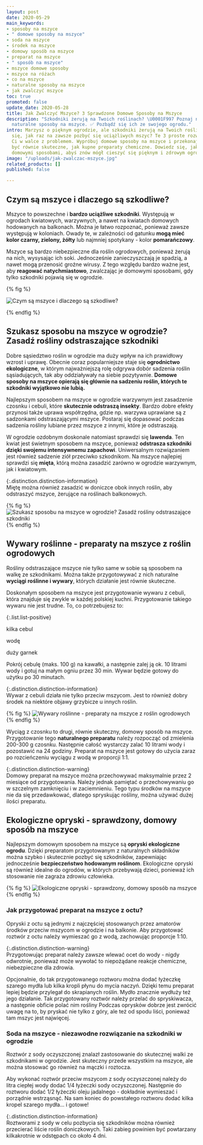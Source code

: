 ```yaml
---
layout: post
date: 2020-05-29
main_keywords:
- sposoby na mszyce
- " domowe sposoby na mszyce"
- soda na mszyce
- środek na mszyce
- domowy sposób na mszyce
- preparat na mszyce
- " sposób na mszyce"
- mszyce domowe sposoby
- mszyce na różach
- co na mszyce
- naturalne sposoby na mszyce
- jak zwalczyć mszyce
toc: true
promoted: false
update_date: 2020-05-28
title: Jak Zwalczyć Mszyce? 3 Sprawdzone Domowe Sposoby na Mszyce
description: "Szkodniki żerują na Twoich roślinach? \U0001F997 Poznaj najskuteczniejsze
  naturalne sposoby na mszyce. ✅ Pozbądź się ich ze swojego ogrodu."
intro: Marzysz o pięknym ogrodzie, ale szkodniki żerują na Twoich roślinach? Zastanawiasz
  się, jak raz na zawsze pozbyć się uciążliwych mszyc? Te 3 proste rozwiązania, pomogą
  Ci w walce z problemem. Wypróbuj domowe sposoby na mszyce i przekonaj się, że mogą
  być równie skuteczne, jak kupne preparaty chemiczne. Dowiedz się, jak zwalczać mszyce
  domowymi sposobami, abyś znów mógł cieszyć się pięknym i zdrowym ogrodem.
image: "/uploads/jak-zwalczac-mszyce.jpg"
related_products: []
published: false

---
```

## Czym są mszyce i dlaczego są szkodliwe?

Mszyce to powszechne i **bardzo uciążliwe szkodniki**. Występują w ogrodach kwiatowych, warzywnych, a nawet na kwiatach domowych hodowanych na balkonach. Można je łatwo rozpoznać, ponieważ zawsze występują w koloniach. Owady te, w zależności od gatunku **mogą mieć kolor czarny, zielony, żółty** lub najmniej spotykany - kolor **pomarańczowy**.

Mszyce są bardzo niebezpieczne dla roślin ogrodowych, ponieważ żerują na nich, wysysając ich soki. Jednocześnie zanieczyszczają je spadzią, a nawet mogą przenosić groźne wirusy. Z tego względu bardzo ważne jest, aby **reagować natychmiastowo**, zwalczając je domowymi sposobami, gdy tylko szkodniki pojawią się w ogrodzie.

{% fig %}

![Czym są mszyce i dlaczego są szkodliwe?](/uploads/mszyce-dlaczego-sa-szkodliwe.jpg "Czym są mszyce i dlaczego są szkodliwe?")

{% endfig %}

## Szukasz sposobu na mszyce w ogrodzie? Zasadź rośliny odstraszające szkodniki

Dobre sąsiedztwo roślin w ogrodzie ma duży wpływ na ich prawidłowy wzrost i uprawę. Obecnie coraz popularniejsze staje się **ogrodnictwo ekologiczne**, w którym najważniejszą rolę odgrywa dobór sadzenia roślin sąsiadujących, tak aby oddziaływały na siebie pozytywnie. **Domowe sposoby na mszyce opierają się głównie na sadzeniu roślin, których te szkodniki wyjątkowo nie lubią.**

Najlepszym sposobem na mszyce w ogrodzie warzywnym jest zasadzenie czosnku i cebuli, które **skutecznie odstraszą insekty**. Bardzo dobre efekty przynosi także uprawa współrzędna, gdzie np. warzywa uprawiane są z sadzonkami odstraszającymi mszyce. Postaraj się dopasować podczas sadzenia rośliny lubiane przez mszyce z innymi, które je odstraszają.

W ogrodzie ozdobnym doskonale natomiast sprawdzi się **lawenda**. Ten kwiat jest świetnym sposobem na mszyce, ponieważ **odstrasza szkodniki dzięki swojemu intensywnemu zapachowi**. Uniwersalnym rozwiązaniem jest również sadzenie ziół przeciwko szkodnikom. Na mszyce najlepiej sprawdzi się **mięta**, którą można zasadzić zarówno w ogrodzie warzywnym, jak i kwiatowym.

{:.distinction.distinction-information}  
Miętę można również zasadzić w doniczce obok innych roślin, aby odstraszyć mszyce, żerujące na roślinach balkonowych.

{% fig %}
![Szukasz sposobu na mszyce w ogrodzie? Zasadź rośliny odstraszające szkodniki](/uploads/mieta-przeciw-mszycom.jpg "Szukasz sposobu na mszyce w ogrodzie? Zasadź rośliny odstraszające szkodniki")
{% endfig %}

## Wywary roślinne - preparaty na mszyce z roślin ogrodowych

Rośliny odstraszające mszyce nie tylko same w sobie są sposobem na walkę ze szkodnikami. Można także przygotowywać z nich naturalne **wyciągi roślinne i wywary**, których działanie jest równie skuteczne.

Doskonałym sposobem na mszyce jest przygotowanie wywaru z cebuli, która znajduje się zwykle w każdej polskiej kuchni. Przygotowanie takiego wywaru  nie jest trudne. To, co potrzebujesz to:

{:.list.list-positive}

kilka cebul

wodę

duży garnek

Pokrój cebulę (maks. 100 g) na kawałki, a następnie zalej ją ok. 10 litrami wody i gotuj na małym ogniu przez 30 min. Wywar będzie gotowy do użytku po 30 minutach.

{:.distinction.distinction-information}  
Wywar z cebuli działa nie tylko przeciw mszycom. Jest to również dobry środek na niektóre objawy grzybicze u innych roślin.

{% fig %}
![Wywary roślinne - preparaty na mszyce z roślin ogrodowych](/uploads/preparat-na-mszyce-z-cebuli.jpg "Wywary roślinne - preparaty na mszyce z roślin ogrodowych")  
{% endfig %}

Wyciąg z czosnku to drugi, równie skuteczny, domowy sposób na mszyce. Przygotowanie tego **naturalnego preparatu** należy rozpocząć od zmielenia 200-300 g czosnku. Następnie całość wystarczy zalać 10 litrami wody i pozostawić na 24 godziny. Preparat na mszyce jest gotowy do użycia zaraz po rozcieńczeniu wyciągu z wodą w proporcji 1:1.

{:.distinction.distinction-warning}  
Domowy preparat na mszyce można przechowywać maksymalnie przez 2 miesiące od przygotowania. Należy jednak pamiętać o przechowywaniu go w szczelnym zamknięciu i w zaciemnieniu. Tego typu środków na mszyce nie da się przedawkować, dlatego spryskując rośliny, można używać dużej ilości preparatu.

## Ekologiczne opryski - sprawdzony, domowy sposób na mszyce

Najlepszym domowym sposobem na mszyce są **opryski ekologiczne ogrodu**. Dzięki preparatom przygotowanym z naturalnych składników można szybko i skutecznie pozbyć się szkodników, zapewniając jednocześnie **bezpieczeństwo hodowanym roślinom**. Ekologiczne opryski są również idealne do ogrodów, w których przebywają dzieci, ponieważ ich stosowanie nie zagraża zdrowiu człowieka.

{% fig %}
![Ekologiczne opryski - sprawdzony, domowy sposób na mszyce](/uploads/naturalne-opryski-sposob-na-mszyce.jpg "Ekologiczne opryski - sprawdzony, domowy sposób na mszyce")
{% endfig %}

### Jak przygotować preparat na mszyce z octu?

Opryski z octu są jednymi z najczęściej stosowanych przez amatorów środków przeciw mszycom w ogrodzie i na balkonie. Aby przygotować roztwór z octu należy wymieszać go z wodą, zachowując  proporcje 1:10.

{:.distinction.distinction-warning}  
Przygotowując preparat należy zawsze wlewać ocet do wody - nigdy odwrotnie, ponieważ może wywołać to niepożądane reakcje chemiczne, niebezpieczne dla zdrowia.

Opcjonalnie, do tak przygotowanego roztworu można dodać łyżeczkę szarego mydła lub kilka kropli płynu do mycia naczyń. Dzięki temu preparat lepiej będzie przylegał do skrapianych roślin. Mydło znacznie wydłuży też jego działanie.  Tak przygotowany roztwór należy przelać do spryskiwacza, a następnie obficie polać nim rośliny Podczas oprysków dobrze jest zwrócić uwagę na to, by pryskać nie tylko z góry, ale też od spodu liści, ponieważ tam mszyc jest najwięcej.

### Soda na mszyce - niezawodne rozwiązanie na szkodniki w ogrodzie

Roztwór z sody oczyszczonej znalazł zastosowanie do skutecznej walki ze szkodnikami w ogrodzie. Jest skuteczny przede wszystkim na  mszyce, ale można stosować go również na mączki i roztocza.

Aby wykonać roztwór przeciw mszycom z sody oczyszczonej należy do litra ciepłej wody dodać 1/4 łyżeczki sody oczyszczonej. Następnie  do roztworu dodać 1/2 łyżeczki oleju jadalnego - dokładnie wymieszać i porządnie wstrząsnąć. Na sam koniec do powstałego roztworu dodać kilka kropel szarego mydła... i gotowe!

{:.distinction.distinction-information}  
Roztworami z sody w celu pozbycia się szkodników można również przecierać liście roślin doniczkowych. Taki zabieg powinien być powtarzany kilkakrotnie w odstępach co około 4 dni.